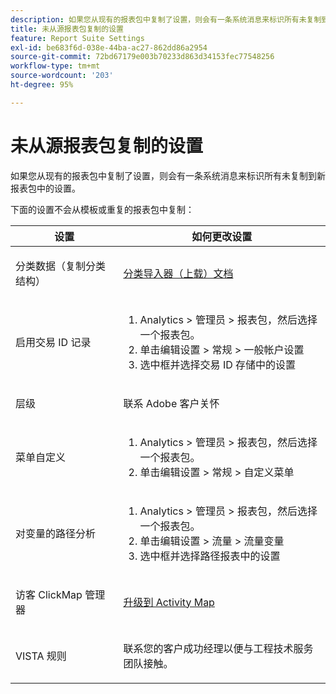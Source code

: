 ```yaml
---
description: 如果您从现有的报表包中复制了设置，则会有一条系统消息来标识所有未复制到新报表包中的设置。
title: 未从源报表包复制的设置
feature: Report Suite Settings
exl-id: be683f6d-038e-44ba-ac27-862dd86a2954
source-git-commit: 72bd67179e003b70233d863d34153fec77548256
workflow-type: tm+mt
source-wordcount: '203'
ht-degree: 95%

---
```


# 未从源报表包复制的设置

如果您从现有的报表包中复制了设置，则会有一条系统消息来标识所有未复制到新报表包中的设置。

下面的设置不会从模板或重复的报表包中复制：

<table id="table_9774249E3D804E7D97F12B88E26F9066"> 
 <thead> 
  <tr> 
   <th colname="col1" class="entry"> 设置 </th> 
   <th colname="col2" class="entry"> 如何更改设置 </th> 
  </tr>
 </thead>
 <tbody> 
  <tr> 
   <td colname="col1"> <p>分类数据（复制分类结构） </p> </td> 
   <td colname="col2"> <p><a href="https://experienceleague.adobe.com/docs/analytics/components/classifications/classifications-importer/c-working-with-saint.html?lang=zh-Hans"> 分类导入器（上载）文档</a> </p> </td> 
  </tr> 
  <tr> 
   <td colname="col1"> <p>启用交易 ID 记录 </p> </td> 
   <td colname="col2"> 
    <ol id="ol_4F3028A440C94447890498CF2E64C15B"> 
     <li id="li_243C7F7DF3074F7FB9893BEFDA8B0732"> <span class="uicontrol">Analytics</span> &gt; <span class="uicontrol">管理员</span> &gt; <span class="uicontrol">报表包</span>，然后选择一个报表包。 </li> 
     <li id="li_357D06A1F528473CBA07D4C840BE95D9">单击<span class="uicontrol">编辑设置</span> &gt; <span class="uicontrol">常规</span> &gt; <span class="uicontrol">一般帐户设置</span> </li> 
     <li id="li_9E0B7A9542864399AFDD5D422F7D6C22">选中框并选择<span class="uicontrol">交易 ID 存储</span>中的设置 </li> 
    </ol> </td> 
  </tr> 
  <tr> 
   <td colname="col1"> <p>层级 </p> </td> 
   <td colname="col2"> <p>联系 Adobe 客户关怀 </p> </td> 
  </tr> 
  <tr> 
   <td colname="col1"> <p>菜单自定义 </p> </td> 
   <td colname="col2"> 
    <ol id="ol_A3277C5843704DEA902DF030099E9227"> 
     <li id="li_8B3A5974466C4D9D9A3D3D0C6A30F414"><span class="uicontrol">Analytics</span> &gt; <span class="uicontrol">管理员</span> &gt; <span class="uicontrol">报表包</span>，然后选择一个报表包。 </li> 
     <li id="li_1B44AFD4026346698F3CB75E2CBF1959">单击<span class="uicontrol">编辑设置</span> &gt; <span class="uicontrol">常规</span> &gt; <span class="uicontrol">自定义菜单</span> </li> 
    </ol> </td> 
  </tr> 
  <tr> 
   <td colname="col1"> <p>对变量的路径分析 </p> </td> 
   <td colname="col2"> 
    <ol id="ol_903A5FEF5B9847929BBB514A481F6E22"> 
     <li id="li_E352211ABD3245EC8C06313221BA4B36"><span class="uicontrol">Analytics</span> &gt; <span class="uicontrol">管理员</span> &gt; <span class="uicontrol">报表包</span>，然后选择一个报表包。 </li> 
     <li id="li_B19C4112D57D4D329A0774EBB345473B">单击<span class="uicontrol">编辑设置</span> &gt; <span class="uicontrol">流量</span> &gt; <span class="uicontrol">流量变量</span> </li> 
     <li id="li_B1CED2EC85FE4A8EB7D95076040B35E1">选中框并选择<span class="uicontrol">路径报表</span>中的设置 </li> 
    </ol> </td> 
  </tr> 
  <tr> 
   <td colname="col1"> <p>访客 ClickMap 管理器 </p> </td> 
   <td colname="col2"> <p><a href="https://experienceleague.adobe.com/docs/analytics/analyze/activity-map/getting-started/get-started-admins/activitymap-enable.html"> 升级到 Activity Map</a> </p> </td> 
  </tr> 
  <tr> 
   <td colname="col1"> <p>VISTA 规则 </p> </td> 
   <td colname="col2"> <p>联系您的客户成功经理以便与工程技术服务团队接触。 </p> </td> 
  </tr> 
 </tbody> 
</table>
